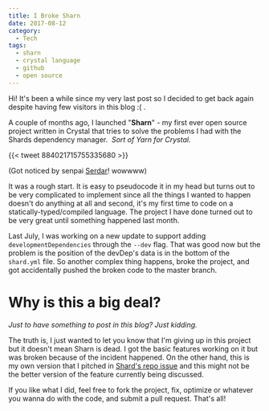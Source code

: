 ```yaml
---
title: I Broke Sharn
date: 2017-08-12
category:
  - Tech
tags:
  - sharn
  - crystal language
  - github
  - open source
---
```

Hi! It's been a while since my very last post so I decided to get back again despite having few visitors in this blog :( .

A couple of months ago, I launched "**Sharn**" - my first ever open source project written in Crystal that tries to solve the problems I had with the Shards dependency manager.  *Sort of Yarn for Crystal.*

{{< tweet 884021715755335680 >}}

(Got noticed by senpai [Serdar](https://twitter.com/sdogruyol)! wowwww)

It was a rough start. It is easy to pseudocode it in my head but turns out to be very complicated to implement since all the things I wanted to happen doesn't do anything at all and second, it's my first time to code on a statically-typed/compiled language. The project I have done turned out to be very great until something happened last month.

Last July, I was working on a new update to support adding `developmentDependencies` through the `--dev` flag. That was good now but the problem is the position of the devDep's data is in the bottom of the `shard.yml` file. So another complex thing happens, broke the project, and got accidentally pushed the broken code to the master branch.

# Why is this a big deal?

*Just to have something to post in this blog? Just kidding.*

The truth is, I just wanted to let you know that I'm giving up in this project but it doesn't mean Sharn is dead. I got the basic features working on it but was broken because of the incident happened. On the other hand, this is my own version that I pitched in [Shard's repo issue](https://github.com/crystal-lang/shards/issues/144#issuecomment-313858633) and this might not be the better version of the feature currently being discussed.

If you like what I did, feel free to fork the project, fix, optimize or whatever you wanna do with the code, and submit a pull request. That's all!
